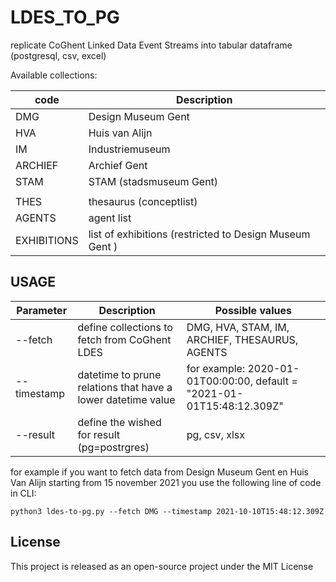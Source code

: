 # LDES_TO_PG

replicate CoGhent Linked Data Event Streams into tabular dataframe (postgresql, csv, excel)

Available collections:

| code | Description |
|---------|-----------|
|DMG | Design Museum Gent|
|HVA | Huis van Alijn|
|IM | Industriemuseum|
|ARCHIEF | Archief Gent|
|STAM | STAM (stadsmuseum Gent)|
|||
|THES | thesaurus (conceptlist)|
|AGENTS | agent list|
|EXHIBITIONS|list of exhibitions (restricted to Design Museum Gent )|

## USAGE 

| Parameter | Description | Possible values |
|---------|-----------|----------|
|--fetch|define collections to fetch from CoGhent LDES |DMG, HVA, STAM, IM, ARCHIEF, THESAURUS, AGENTS|
|--timestamp |datetime to prune relations that have a lower datetime value |for example: 2020-01-01T00:00:00, default = "2021-01-01T15:48:12.309Z"|
|--result |define the wished for result (pg=postrgres)|pg, csv, xlsx|

for example if you want to fetch data from Design Museum Gent en Huis Van Alijn starting from 15 november 2021 you use the following line of code in CLI:

 `python3 ldes-to-pg.py --fetch DMG --timestamp 2021-10-10T15:48:12.309Z`

## License
This project is released as an open-source project under the MIT License
